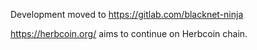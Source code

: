 Development moved to https://gitlab.com/blacknet-ninja

https://herbcoin.org/ aims to continue on Herbcoin chain.
